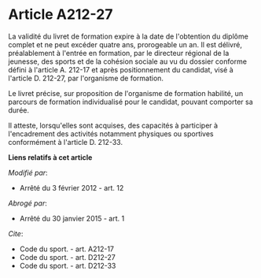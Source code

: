 # Article A212-27

La validité du livret de formation expire à la date de l'obtention du diplôme complet et ne peut excéder quatre ans,
prorogeable un an. Il est délivré, préalablement à l'entrée en formation, par le directeur régional de la jeunesse, des
sports et de la cohésion sociale au vu du dossier conforme défini à l'article A. 212-17 et après positionnement du candidat,
visé à l'article D. 212-27, par l'organisme de formation. 

Le livret précise, sur proposition de l'organisme de formation habilité, un parcours de formation individualisé pour le
candidat, pouvant comporter sa durée. 

Il atteste, lorsqu'elles sont acquises, des capacités à participer à l'encadrement des activités notamment physiques ou
sportives conformément à l'article D. 212-33.

**Liens relatifs à cet article**

_Modifié par_:

  - Arrêté du 3 février 2012 - art. 12

_Abrogé par_:

  - Arrêté du 30 janvier 2015 - art. 1

_Cite_:

  - Code du sport. - art. A212-17
  - Code du sport. - art. D212-27
  - Code du sport. - art. D212-33
